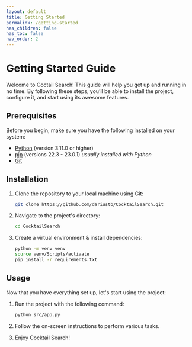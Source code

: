 ```yaml
---
layout: default
title: Getting Started
permalink: /getting-started
has_children: false
has_toc: false
nav_order: 2
---
```


# Getting Started Guide
Welcome to Coctail Search! This guide will help you get up and running in no time. By following these steps, you’ll be able to install the project, configure it, and start using its awesome features.

## Prerequisites
Before you begin, make sure you have the following installed on your system:

- [Python](https://python.org) (version 3.11.0 or higher)
- [pip](https://pip.pypa.io/en/stable/getting-started/) (versions 22.3 - 23.0.1) *usually installed with Python*
- [Git](https://git-scm.com/downloads)

## Installation

1. Clone the repository to your local machine using Git:

   ```bash
   git clone https://github.com/dariustb/CocktailSearch.git
   ```

2. Navigate to the project's directory:

   ```bash
   cd CocktailSearch
   ```

3. Create a virtual environment & install dependencies:

   ```bash
   python -m venv venv
   source venv/Scripts/activate
   pip install -r requirements.txt
   ```

## Usage

Now that you have everything set up, let's start using the project:

1. Run the project with the following command:

   ```bash
   python src/app.py
   ```

2. Follow the on-screen instructions to perform various tasks.

3. Enjoy Cocktail Search!
